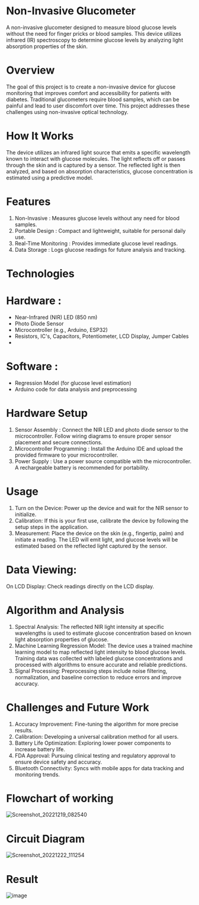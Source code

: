 # Non-Invasive Glucometer

A non-invasive glucometer designed to measure blood glucose levels without the need for finger pricks or blood samples. This device utilizes infrared (IR) spectroscopy to determine glucose levels by analyzing light absorption properties of the skin. 

# Overview
The goal of this project is to create a non-invasive device for glucose monitoring that improves comfort and accessibility for patients with diabetes. Traditional glucometers require blood samples, which can be painful and lead to user discomfort over time. This project addresses these challenges using non-invasive optical technology.

# How It Works
The device utilizes an infrared light source that emits a specific wavelength known to interact with glucose molecules. The light reflects off or passes through the skin and is captured by a sensor. The reflected light is then analyzed, and based on absorption characteristics, glucose concentration is estimated using a predictive model.

# Features

1. Non-Invasive : Measures glucose levels without any need for blood samples.
2. Portable Design : Compact and lightweight, suitable for personal daily use.
3. Real-Time Monitoring : Provides immediate glucose level readings.
4. Data Storage : Logs glucose readings for future analysis and tracking.

# Technologies

# Hardware : 
  - Near-Infrared (NIR) LED (850 nm)
  - Photo Diode Sensor
  - Microcontroller (e.g., Arduino, ESP32)
  - Resistors, IC's, Capacitors, Potentiometer, LCD Display, Jumper Cables
  - 
# Software :
  - Regression Model (for glucose level estimation)
  - Arduino code for data analysis and preprocessing

# Hardware Setup

1. Sensor Assembly : Connect the NIR LED and photo diode sensor to the microcontroller. Follow wiring diagrams to ensure proper sensor placement and secure connections.
2. Microcontroller Programming : Install the Arduino IDE and upload the provided firmware to your microcontroller.
3. Power Supply : Use a power source compatible with the microcontroller. A rechargeable battery is recommended for portability.

# Usage
1. Turn on the Device: Power up the device and wait for the NIR sensor to initialize.
2. Calibration: If this is your first use, calibrate the device by following the setup steps in the application.
3. Measurement: Place the device on the skin (e.g., fingertip, palm) and initiate a reading. The LED will emit light, and glucose levels will be estimated based on the reflected light captured by the sensor.

# Data Viewing:
On LCD Display: Check readings directly on the LCD display.

# Algorithm and Analysis

1. Spectral Analysis: The reflected NIR light intensity at specific wavelengths is used to estimate glucose concentration based on known light absorption properties of glucose.
2. Machine Learning Regression Model: The device uses a trained machine learning model to map reflected light intensity to blood glucose levels. Training data was collected with labeled glucose concentrations and processed with algorithms to ensure accurate and reliable predictions.
3. Signal Processing: Preprocessing steps include noise filtering, normalization, and baseline correction to reduce errors and improve accuracy.

# Challenges and Future Work
1. Accuracy Improvement: Fine-tuning the algorithm for more precise results.
2. Calibration: Developing a universal calibration method for all users.
3. Battery Life Optimization: Exploring lower power components to increase battery life.
4. FDA Approval: Pursuing clinical testing and regulatory approval to ensure device safety and accuracy.
5. Bluetooth Connectivity: Syncs with mobile apps for data tracking and monitoring trends.

# Flowchart of working
![Screenshot_20221219_082540](https://github.com/user-attachments/assets/336d3856-99bc-4f39-8f3c-bada7daf68e9)

# Circuit Diagram
![Screenshot_20221222_111254](https://github.com/user-attachments/assets/d4242fe0-948c-41ef-93ae-78314b47f755)

# Result
![image](https://github.com/user-attachments/assets/0380b399-a9e9-4f7e-b530-bec173cc3b37)




   
